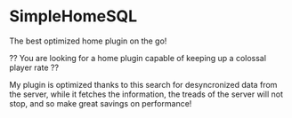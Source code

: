 # SimpleHomeSQL
The best optimized home plugin on the go!

?? You are looking for a home plugin capable of keeping up a colossal player rate ??

My plugin is optimized thanks to this search for desyncronized data from the server, while it fetches the information, the treads of the server will not stop, and so make great savings on performance!
